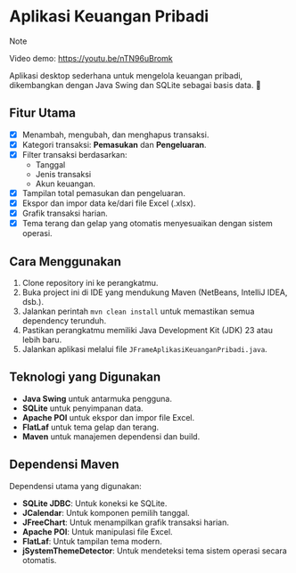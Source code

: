 # Aplikasi Keuangan Pribadi

> [!NOTE]
> Video demo: https://youtu.be/nTN96uBromk

Aplikasi desktop sederhana untuk mengelola keuangan pribadi, dikembangkan dengan Java Swing dan SQLite sebagai basis data. 🌟

## Fitur Utama
- [x] Menambah, mengubah, dan menghapus transaksi.
- [x] Kategori transaksi: **Pemasukan** dan **Pengeluaran**.
- [x] Filter transaksi berdasarkan:
  - Tanggal
  - Jenis transaksi
  - Akun keuangan.
- [x] Tampilan total pemasukan dan pengeluaran.
- [x] Ekspor dan impor data ke/dari file Excel (.xlsx).
- [x] Grafik transaksi harian.
- [x] Tema terang dan gelap yang otomatis menyesuaikan dengan sistem operasi.

## Cara Menggunakan
1. Clone repository ini ke perangkatmu.
2. Buka project ini di IDE yang mendukung Maven (NetBeans, IntelliJ IDEA, dsb.).
3. Jalankan perintah `mvn clean install` untuk memastikan semua dependency terunduh.
4. Pastikan perangkatmu memiliki Java Development Kit (JDK) 23 atau lebih baru.
5. Jalankan aplikasi melalui file `JFrameAplikasiKeuanganPribadi.java`.

## Teknologi yang Digunakan
- **Java Swing** untuk antarmuka pengguna.
- **SQLite** untuk penyimpanan data.
- **Apache POI** untuk ekspor dan impor file Excel.
- **FlatLaf** untuk tema gelap dan terang.
- **Maven** untuk manajemen dependensi dan build.

## Dependensi Maven
Dependensi utama yang digunakan:
- **SQLite JDBC**: Untuk koneksi ke SQLite.
- **JCalendar**: Untuk komponen pemilih tanggal.
- **JFreeChart**: Untuk menampilkan grafik transaksi harian.
- **Apache POI**: Untuk manipulasi file Excel.
- **FlatLaf**: Untuk tampilan tema modern.
- **jSystemThemeDetector**: Untuk mendeteksi tema sistem operasi secara otomatis.
